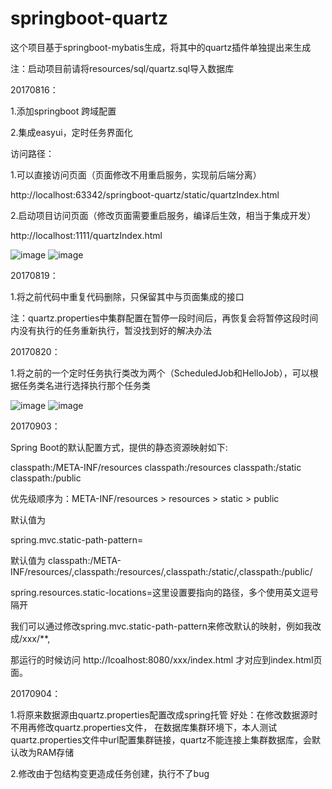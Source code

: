 # springboot-quartz
这个项目基于springboot-mybatis生成，将其中的quartz插件单独提出来生成

注：启动项目前请将resources/sql/quartz.sql导入数据库

20170816：

1.添加springboot 跨域配置

2.集成easyui，定时任务界面化

访问路径：

1.可以直接访问页面（页面修改不用重启服务，实现前后端分离）

http://localhost:63342/springboot-quartz/static/quartzIndex.html

2.启动项目访问页面（修改页面需要重启服务，编译后生效，相当于集成开发）

http://localhost:1111/quartzIndex.html

![image](https://github.com/a736875071/springboot-quartz/blob/master/src/main/resources/static/list.png)
![image](https://github.com/a736875071/springboot-quartz/blob/master/src/main/resources/static/add.png)

20170819：

1.将之前代码中重复代码删除，只保留其中与页面集成的接口

注：quartz.properties中集群配置在暂停一段时间后，再恢复会将暂停这段时间内没有执行的任务重新执行，暂没找到好的解决办法

20170820：

1.将之前的一个定时任务执行类改为两个（ScheduledJob和HelloJob），可以根据任务类名进行选择执行那个任务类

![image](https://github.com/a736875071/springboot-quartz/blob/master/src/main/resources/static/list2.png)
![image](https://github.com/a736875071/springboot-quartz/blob/master/src/main/resources/static/add2.png)

20170903：

Spring Boot的默认配置方式，提供的静态资源映射如下:

classpath:/META-INF/resources
classpath:/resources
classpath:/static
classpath:/public

优先级顺序为：META-INF/resources > resources > static > public

默认值为

spring.mvc.static-path-pattern=

默认值为 classpath:/META-INF/resources/,classpath:/resources/,classpath:/static/,classpath:/public/

spring.resources.static-locations=这里设置要指向的路径，多个使用英文逗号隔开

我们可以通过修改spring.mvc.static-path-pattern来修改默认的映射，例如我改成/xxx/**,

那运行的时候访问 http://lcoalhost:8080/xxx/index.html 才对应到index.html页面。

20170904：

1.将原来数据源由quartz.properties配置改成spring托管
好处：在修改数据源时不用再修改quartz.properties文件，
    在数据库集群环境下，本人测试quartz.properties文件中url配置集群链接，quartz不能连接上集群数据库，会默认改为RAM存储

2.修改由于包结构变更造成任务创建，执行不了bug